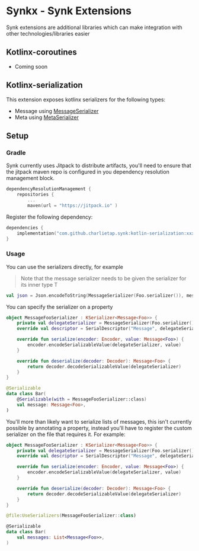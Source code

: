 # Synkx - Synk Extensions

Synk extensions are additional libraries which can make integration with other technologies/libraries easier 

## Kotlinx-coroutines

- Coming soon


## Kotlinx-serialization

This extension exposes kotlinx serializers for the following types:

- Message using [MessageSerializer](../extension/kotlin-serialization/src/commonMain/kotlin/com/tap/synk/extension/MessageSerializer.kt)
- Meta using [MetaSerializer](../extension/kotlin-serialization/src/commonMain/kotlin/com/tap/synk/extension/MetaSerializer.kt)

## Setup

### Gradle

Synk currently uses Jitpack to distribute artifacts, you'll need to ensure that the jitpack maven repo is configured
in you dependency resolution management block.

```kotlin
dependencyResolutionManagement {
    repositories {
        ...
        maven(url = "https://jitpack.io" )
```

Register the following dependency:

```kotlin
dependencies {
    implementation("com.github.charlietap.synk:kotlin-serialization:xxx")
}
```

### Usage

You can use the serializers directly, for example 

> Note that the message serializer needs to be given the serializer for its inner type T

<!--- INCLUDE
import kotlinx.serialization.*
import kotlinx.serialization.json.*
-->

```kotlin
val json = Json.encodeToString(MessageSerializer(Foo.serializer()), message)
```

You can specify the serializer on a property 

```kotlin
object MessageFooSerializer : KSerializer<Message<Foo>> {
    private val delegateSerializer = MessageSerializer(Foo.serializer())
    override val descriptor = SerialDescriptor("Message", delegateSerializer.descriptor)

    override fun serialize(encoder: Encoder, value: Message<Foo>) {
        encoder.encodeSerializableValue(delegateSerializer, value)
    }

    override fun deserialize(decoder: Decoder): Message<Foo> {
        return decoder.decodeSerializableValue(delegateSerializer)
    }
}

@Serializable
data class Bar(
    @Serializable(with = MessageFooSerializer::class)
    val message: Message<Foo>,
)
```

You'll more than likely want to serialize lists of messages, this isn't currently possible by annotating a property,
instead you'll have to register the custom serializer on the file that requires it. For example:


```kotlin
object MessageFooSerializer : KSerializer<Message<Foo>> {
    private val delegateSerializer = MessageSerializer(Foo.serializer())
    override val descriptor = SerialDescriptor("Message", delegateSerializer.descriptor)

    override fun serialize(encoder: Encoder, value: Message<Foo>) {
        encoder.encodeSerializableValue(delegateSerializer, value)
    }

    override fun deserialize(decoder: Decoder): Message<Foo> {
        return decoder.decodeSerializableValue(delegateSerializer)
    }
}

@file:UseSerializers(MessageFooSerializer::class)

@Serializable
data class Bar(
    val messages: List<Message<Foo>>,
)
```

